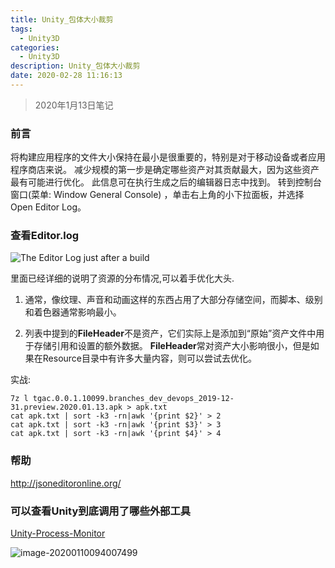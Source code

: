 ```yaml
---
title: Unity_包体大小裁剪
tags:
  - Unity3D
categories:
  - Unity3D
description: Unity_包体大小裁剪
date: 2020-02-28 11:16:13
---
```

> 2020年1月13日笔记
> <!--more-->

### 前言

将构建应用程序的文件大小保持在最小是很重要的，特别是对于移动设备或者应用程序商店来说。 减少规模的第一步是确定哪些资产对其贡献最大，因为这些资产最有可能进行优化。 此信息可在执行生成之后的编辑器日志中找到。 转到控制台窗口(菜单: Window General Console) ，单击右上角的小下拉面板，并选择 Open Editor Log。

### 查看Editor.log

![The Editor Log just after a build](https://docs.unity3d.com/uploads/Main/FileSizeOptimization.png)

里面已经详细的说明了资源的分布情况,可以着手优化大头. 

1. 通常，像纹理、声音和动画这样的东西占用了大部分存储空间，而脚本、级别和着色器通常影响最小。

2. 列表中提到的**FileHeader**不是资产，它们实际上是添加到“原始”资产文件中用于存储引用和设置的额外数据。 **FileHeader**常对资产大小影响很小，但是如果在Resource目录中有许多大量内容，则可以尝试去优化。



实战:

```shell
7z l tgac.0.0.1.10099.branches_dev_devops_2019-12-31.preview.2020.01.13.apk > apk.txt
cat apk.txt | sort -k3 -rn|awk '{print $2}' > 2
cat apk.txt | sort -k3 -rn|awk '{print $3}' > 3
cat apk.txt | sort -k3 -rn|awk '{print $4}' > 4
```

### 帮助

http://jsoneditoronline.org/


### 可以查看Unity到底调用了哪些外部工具

[Unity-Process-Monitor](https://github.com/mihailogazda/Unity-Process-Monitor)

![image-20200110094007499](2020-1-10/image-20200110094007499.png)